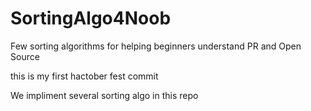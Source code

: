 # SortingAlgo4Noob
Few sorting algorithms for helping beginners understand PR and Open Source

this is my first hactober fest commit

We impliment several sorting algo in this repo

